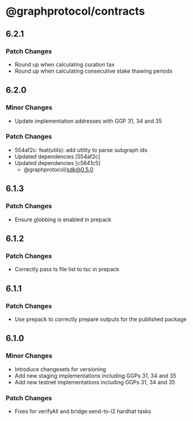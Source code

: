 # @graphprotocol/contracts

## 6.2.1

### Patch Changes

- Round up when calculating curation tax
- Round up when calculating consecutive stake thawing periods

## 6.2.0

### Minor Changes

- Update implementation addresses with GGP 31, 34 and 35

### Patch Changes

- 554af2c: feat(utils): add utility to parse subgraph ids
- Updated dependencies [554af2c]
- Updated dependencies [c5641c5]
  - @graphprotocol/sdk@0.5.0

## 6.1.3

### Patch Changes

- Ensure globbing is enabled in prepack

## 6.1.2

### Patch Changes

- Correctly pass ts file list to tsc in prepack

## 6.1.1

### Patch Changes

- Use prepack to correctly prepare outputs for the published package

## 6.1.0

### Minor Changes

- Introduce changesets for versioning
- Add new staging implementations including GGPs 31, 34 and 35
- Add new testnet implementations including GGPs 31, 34 and 35

### Patch Changes

- Fixes for verifyAll and bridge:send-to-l2 hardhat tasks
